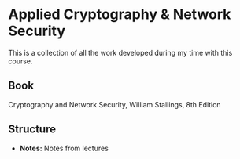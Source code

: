 # Applied Cryptography & Network Security

This is a collection of all the work developed during my time with this course.

## Book

Cryptography and Network Security, William Stallings, 8th Edition

## Structure

- **Notes:** Notes from lectures
